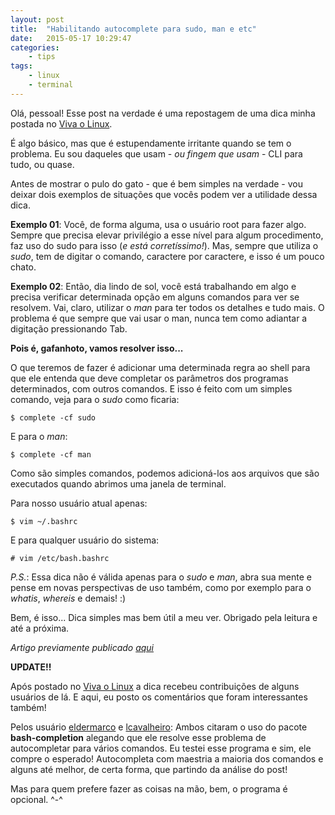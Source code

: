 ```yaml
---
layout: post
title:  "Habilitando autocomplete para sudo, man e etc"
date:   2015-05-17 10:29:47
categories:
    - tips
tags:
    - linux
    - terminal
---
```


Olá, pessoal! Esse post na verdade é uma repostagem de uma dica minha postada no [Viva o Linux](http://vivaolinux.com.br/~gjuniioor "Viva o Linux").

É algo básico, mas que é estupendamente irritante quando se tem o problema. Eu sou daqueles que usam - *ou fingem que usam* - CLI para tudo, ou quase.

Antes de mostrar o pulo do gato - que é bem simples na verdade - vou deixar dois exemplos de situações que vocês podem ver a utilidade dessa dica.

**Exemplo 01**: Você, de forma alguma, usa o usuário root para fazer algo. Sempre que precisa elevar privilégio a esse nível para algum procedimento, faz uso do sudo para isso (*e está corretíssimo!*). Mas, sempre que utiliza o *sudo*, tem de digitar o comando, caractere por caractere, e isso é um pouco chato.

**Exemplo 02**: Então, dia lindo de sol, você está trabalhando em algo e precisa verificar determinada opção em alguns comandos para ver se resolvem. Vai, claro, utilizar o *man* para ter todos os detalhes e tudo mais. O problema é que sempre que vai usar o man, nunca tem como adiantar a digitação pressionando Tab.
<!--more-->
**Pois é, gafanhoto, vamos resolver isso...**

O que teremos de fazer é adicionar uma determinada regra ao shell para que ele entenda que deve completar os parâmetros dos programas determinados, com outros comandos. E isso é feito com um simples comando, veja para o *sudo* como ficaria:

~~~
$ complete -cf sudo
~~~

E para o *man*:

~~~
$ complete -cf man
~~~

Como são simples comandos, podemos adicioná-los aos arquivos que são executados quando abrimos uma janela de terminal.

Para nosso usuário atual apenas:

~~~
$ vim ~/.bashrc
~~~

E para qualquer usuário do sistema:

~~~
# vim /etc/bash.bashrc
~~~

*P.S.*: Essa dica não é válida apenas para o *sudo* e *man*, abra sua mente e pense em novas perspectivas de uso também, como por exemplo para o *whatis*, *whereis* e demais! :)

Bem, é isso... Dica simples mas bem útil a meu ver. Obrigado pela leitura e até a próxima.

*Artigo previamente publicado [aqui](http://www.vivaolinux.com.br/dica/Habilitando-autocomplete-para-o-sudo-e-man/ "Publicado no Viva o Linux")*

**UPDATE!!**

Após postado no [Viva o Linux](http://www.vivaolinux.com.br/dica/Habilitando-autocomplete-para-o-sudo-e-man/ "Dica no Viva o Linux") a dica recebeu contribuições de alguns usuários de lá. E aqui, eu posto os comentários que foram interessantes também!

Pelos usuário [eldermarco](http://www.vivaolinux.com.br/~eldermarco "Perfil no Viva o Linux") e [lcavalheiro](http://www.vivaolinux.com.br/~eldermarco "Prefil no Viva o Linux"): Ambos citaram o uso do pacote **bash-completion** alegando que ele resolve esse problema de autocompletar para vários comandos. Eu testei esse programa e sim, ele compre o esperado! Autocompleta com maestria a maioria dos comandos e alguns até melhor, de certa forma, que partindo da análise do post!

Mas para quem prefere fazer as coisas na mão, bem, o programa é opcional. ^-^